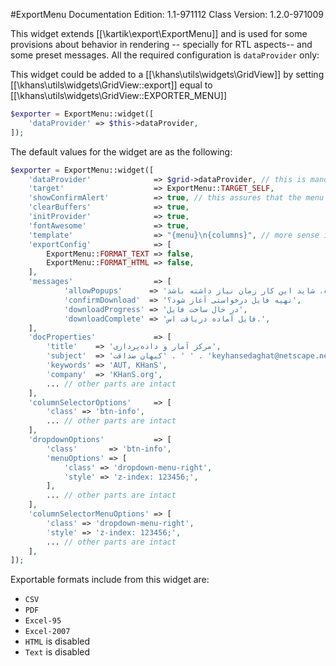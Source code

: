 #ExportMenu
Documentation Edition: 1.1-971112
Class Version: 1.2.0-971009

This widget extends [[\kartik\export\ExportMenu]] and is used for some provisions about behavior in rendering --
specially for RTL aspects-- and some preset messages. All the required configuration is `dataProvider` only:

This widget could be added to a [[\khans\utils\widgets\GridView]] by setting [[\khans\utils\widgets\GridView::export]] equal to [[\khans\utils\widgets\GridView::EXPORTER_MENU]] 

```php
$exporter = ExportMenu::widget([
    'dataProvider' => $this->dataProvider,
]);
```
The default values for the widget are as the following:

```php
$exporter = ExportMenu::widget([
    'dataProvider'              => $grid->dataProvider, // this is mandatory to set
    'target'                    => ExportMenu::TARGET_SELF,
    'showConfirmAlert'          => true, // this assures that the menu is closed after selecting the format.
    'clearBuffers'              => true,
    'initProvider'              => true,
    'fontAwesome'               => true,
    'template'                  => "{menu}\n{columns}", // more sense in RTL views
    'exportConfig'              => [
        ExportMenu::FORMAT_TEXT => false,
        ExportMenu::FORMAT_HTML => false,
    ],
    'messages'                  => [
            'allowPopups'      => 'بسته به داده‌ها و صفحه انتخاب شده، شاید این کار زمان نیاز داشته باشد.',
            'confirmDownload'  => 'تهیه فایل درخواستی آغاز شود؟',
            'downloadProgress' => 'در حال ساخت فایل',
            'downloadComplete' => 'فایل آماده دریافت اس.',
    ],
    'docProperties'             => [
        'title'    => 'مرکز آمار و داده‌پردازی',
        'subject'  => 'کیهان صداقت' . ' ' . 'keyhansedaghat@netscape.net'm
        'keywords' => 'AUT, KHanS',
        'company'  => 'KHanS.org',
        ... // other parts are intact
    ],
    'columnSelectorOptions'     => [
        'class' => 'btn-info',
        ... // other parts are intact
    ],
    'dropdownOptions'           => [
        'class'       => 'btn-info',
        'menuOptions' => [
            'class' => 'dropdown-menu-right', 
            'style' => 'z-index: 123456;',
        ],
        ... // other parts are intact
    ],
    'columnSelectorMenuOptions' => [
        'class' => 'dropdown-menu-right',
        'style' => 'z-index: 123456;',
        ... // other parts are intact
    ],
]);
```
Exportable formats include from this widget are:
  - `CSV`
  - `PDF`
  - `Excel-95`
  - `Excel-2007`
  - `HTML` is disabled
  - `Text` is disabled
